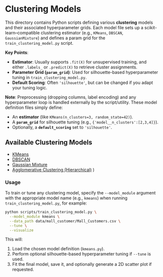 # Clustering Models

This directory contains Python scripts defining various **clustering** models and their associated hyperparameter grids. Each model file sets up a scikit-learn–compatible clustering estimator (e.g., `KMeans`, `DBSCAN`, `GaussianMixture`) and defines a param grid for the `train_clustering_model.py` script.

**Key Points**:
- **Estimator**: Usually supports `.fit(X)` for unsupervised training, and either `.labels_` or `.predict(X)` to retrieve cluster assignments.
- **Parameter Grid (`param_grid`)**: Used for silhouette-based hyperparameter tuning in `train_clustering_model.py`.
- **Default Scoring**: Often `'silhouette'`, but can be changed if you adapt your tuning logic.

**Note**: Preprocessing (dropping columns, label encoding) and any hyperparameter loop is handled externally by the script/utility. These model definition files simply define:
- An **estimator** (like `KMeans(n_clusters=3, random_state=42)`).
- A **`param_grid`** for silhouette tuning (e.g., `{'model__n_clusters':[2,3,4]}`).
- Optionally, a **`default_scoring`** set to `'silhouette'`.

## Available Clustering Models

- [KMeans](kmeans.py)  
- [DBSCAN](dbscan.py)  
- [Gaussian Mixture](gaussian_mixture.py)  
- [Agglomerative Clustering (Hierarchical)](hierarchical_clustering.py)  )

### Usage

To train or tune any clustering model, specify the `--model_module` argument with the appropriate model name (e.g., `kmeans`) when running `train_clustering_model.py`, for example:

```bash
python scripts/train_clustering_model.py \
  --model_module kmeans \
  --data_path data/mall_customer/Mall_Customers.csv \
  --tune \
  --visualize
```

This will:
1. Load the chosen model definition (`kmeans.py`).
2. Perform optional silhouette-based hyperparameter tuning if `--tune` is used.
3. Fit the final model, save it, and optionally generate a 2D scatter plot if requested.
